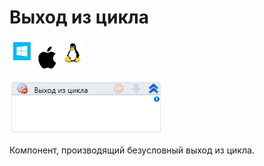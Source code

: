 # Выход из цикла

![](<../../../.gitbook/assets/image (867).png>)

![](<../../../.gitbook/assets/image (24).png>)

Компонент, производящий безусловный выход из цикла.

